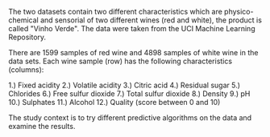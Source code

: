 The two datasets contain two different characteristics which are physico-chemical and sensorial of two different wines (red and white), the product is called "Vinho Verde". The data were taken from the UCI Machine Learning Repository.

There are 1599 samples of red wine and 4898 samples of white wine in the data sets. Each wine sample (row) has the following characteristics (columns):

1.) Fixed acidity
2.) Volatile acidity
3.) Citric acid
4.) Residual sugar
5.) Chlorides
6.) Free sulfur dioxide
7.) Total sulfur dioxide
8.) Density
9.) pH
10.) Sulphates
11.) Alcohol
12.) Quality (score between 0 and 10)

The study context is to try different predictive algorithms on the data and examine the results.
